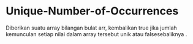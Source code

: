 # Unique-Number-of-Occurrences
Diberikan suatu array bilangan bulat arr, kembalikan true jika jumlah kemunculan setiap nilai dalam array tersebut unik atau falsesebaliknya .

